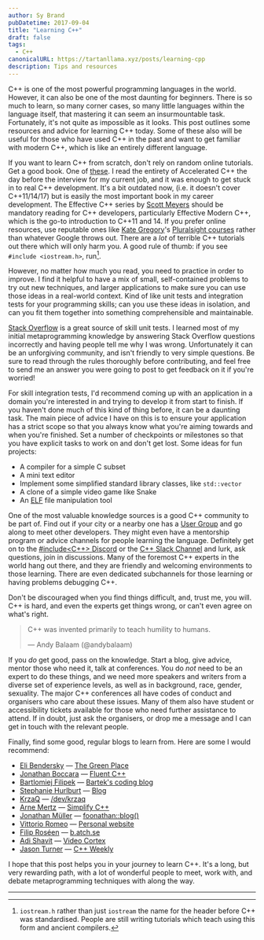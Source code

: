 ```yaml
---
author: Sy Brand
pubDatetime: 2017-09-04
title: "Learning C++"
draft: false
tags:
  - C++
canonicalURL: https://tartanllama.xyz/posts/learning-cpp
description: Tips and resources
---
```



C++ is one of the most powerful programming languages in the world. However, it can also be one of the most daunting for beginners. There is so much to learn, so many corner cases, so many little languages within the language itself, that mastering it can seem an insurmountable task. Fortunately, it's not quite as impossible as it looks. This post outlines some resources and advice for learning C++ today. Some of these also will be useful for those who have used C++ in the past and want to get familiar with modern C++, which is like an entirely different language.

If you want to learn C++ from scratch, don't rely on random online tutorials. Get a good book. One of [these](https://stackoverflow.com/questions/388242/the-definitive-c-book-guide-and-list). I read the entirety of Accelerated C++ the day before the interview for my current job, and it was enough to get stuck in to real C++ development. It's a bit outdated now, (i.e. it doesn't cover C++11/14/17) but is easily the most important book in my career development. The Effective C++ series by [Scott Meyers](https://twitter.com/Scott__Meyers) should be mandatory reading for C++ developers, particularly Effective Modern C++, which is the go-to introduction to C++11 and 14. If you prefer online resources, use reputable ones like [Kate Gregory](https://twitter.com/gregcons)'s [Pluralsight courses](https://www.pluralsight.com/authors/kate-gregory) rather than whatever Google throws out. There are a *lot* of terrible C++ tutorials out there which will only harm you. A good rule of thumb: if you see `#include <iostream.h>`, run[^1].

[^1]: `iostream.h` rather than just `iostream` the name for the header before C++ was standardised. People are still writing tutorials which teach using this form and ancient compilers.

However, no matter how much you read, you need to practice in order to improve. I find it helpful to have a mix of small, self-contained problems to try out new techniques, and larger applications to make sure you can use those ideas in a real-world context. Kind of like unit tests and integration tests for your programming skills; can you use these ideas in isolation, and can you fit them together into something comprehensible and maintainable.

[Stack Overflow](https://stackoverflow.com/) is a great source of skill unit tests. I learned most of my initial metaprogramming knowledge by answering Stack Overflow questions incorrectly and having people tell me why I was wrong. Unfortunately it can be an unforgiving community, and isn't friendly to very simple questions. Be sure to read through the rules thoroughly before contributing, and feel free to send me an answer you were going to post to get feedback on it if you're worried!

For skill integration tests, I'd recommend coming up with an application in a domain you're interested in and trying to develop it from start to finish. If you haven't done much of this kind of thing before, it can be a daunting task. The main piece of advice I have on this is to ensure your application has a strict scope so that you always know what you're aiming towards and when you're finished. Set a number of checkpoints or milestones so that you have explicit tasks to work on and don't get lost. Some ideas for fun projects:

* A compiler for a simple C subset
* A mini text editor
* Implement some simplified standard library classes, like `std::vector`
* A clone of a simple video game like Snake
* An [ELF](https://en.wikipedia.org/wiki/Executable_and_Linkable_Format) file manipulation tool

One of the most valuable knowledge sources is a good C++ community to be part of. Find out if your city or a nearby one has a [User Group](https://meetingcpp.com/index.php/user-groups.html) and go along to meet other developers. They might even have a mentorship program or advice channels for people learning the language. Definitely get on to the [#include<C++> Discord](https://discord.gg/Sy9r7P9) or the [C++ Slack Channel](https://cpplang.now.sh/) and lurk, ask questions, join in discussions. Many of the foremost C++ experts in the world hang out there, and they are friendly and welcoming environments to those learning. There are even dedicated subchannels for those learning or having problems debugging C++.

Don't be discouraged when you find things difficult, and, trust me, you will. C++ is hard, and even the experts get things wrong, or can't even agree on what's right.

> C++ was invented primarily to teach humility to humans.
>
> &mdash; Andy Balaam (@andybalaam)

If you *do* get good, pass on the knowledge. Start a blog, give advice, mentor those who need it, talk at conferences. You do *not* need to be an expert to do these things, and we need more speakers and writers from a diverse set of experience levels, as well as in background, race, gender, sexuality. The major C++ conferences all have codes of conduct and organisers who care about these issues. Many of them also have student or accessibility tickets available for those who need further assistance to attend. If in doubt, just ask the organisers, or drop me a message and I can get in touch with the relevant people.

Finally, find some good, regular blogs to learn from. Here are some I would recommend:

* [Eli Bendersky](https://twitter.com/elibendersky) &mdash; [The Green Place](http://eli.thegreenplace.net/)
* [Jonathan Boccara](https://twitter.com/JoBoccara) &mdash; [Fluent C++](http://www.fluentcpp.com/)
* [Bartlomiej Filipek](https://twitter.com/fenbf) &mdash; [Bartek's coding blog](http://www.bfilipek.com/)
* [Stephanie Hurlburt](https://twitter.com/sehurlburt) &mdash; [Blog](http://stephaniehurlburt.com/blog-archive/)
* [KrzaQ](https://twitter.com/KrzaQ2) &mdash; [/dev/krzaq](https://dev.krzaq.cc/)
* [Arne Mertz](https://twitter.com/arne_mertz) &mdash; [Simplify C++](http://arne-mertz.de/)
* [Jonathan Müller](https://twitter.com/foonathan) &mdash; [foonathan::blog()](http://foonathan.net/)
* [Vittorio Romeo](https://twitter.com/supahvee1234) &mdash; [Personal website](http://vittorioromeo.info/)
* [Filip Roséen](https://twitter.com/aboywithstories) &mdash; [b.atch.se](http://b.atch.se/)
* [Adi Shavit](https://twitter.com/AdiShavit) &mdash; [Video Cortex](https://adishavit.github.io/#blog)
* [Jason Turner](https://twitter.com/lefticus) &mdash; [C++ Weekly](https://www.youtube.com/playlist?list=PLs3KjaCtOwSZ2tbuV1hx8Xz-rFZTan2J1)

I hope that this post helps you in your journey to learn C++. It's a long, but very rewarding path, with a lot of wonderful people to meet, work with, and debate metaprogramming techniques with along the way.

----------------